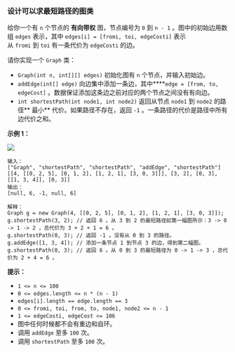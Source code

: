 ### 设计可以求最短路径的图类 ###
给你一个有 `n` 个节点的 **有向带权** 图，节点编号为 `0` 到 `n - 1` 。图中的初始边用数组 `edges` 表示，其中 `edges[i] = [fromi, toi, edgeCosti]` 表示从 `fromi` 到 `toi` 有一条代价为 `edgeCosti` 的边。

请你实现一个 `Graph` 类：

* `Graph(int n, int[][] edges)` 初始化图有 `n` 个节点，并输入初始边。
* `addEdge(int[] edge)` 向边集中添加一条边，其中****`edge = [from, to, edgeCost]` 。数据保证添加这条边之前对应的两个节点之间没有有向边。
* `int shortestPath(int node1, int node2)` 返回从节点 `node1` 到 `node2` 的路径** 最小** 代价。如果路径不存在，返回 `-1` 。一条路径的代价是路径中所有边代价之和。


**示例 1：**

![](https://assets.leetcode.com/uploads/2023/01/11/graph3drawio-2.png)

```
输入：
["Graph", "shortestPath", "shortestPath", "addEdge", "shortestPath"]
[[4, [[0, 2, 5], [0, 1, 2], [1, 2, 1], [3, 0, 3]]], [3, 2], [0, 3], [[1, 3, 4]], [0, 3]]
输出：
[null, 6, -1, null, 6]

解释：
Graph g = new Graph(4, [[0, 2, 5], [0, 1, 2], [1, 2, 1], [3, 0, 3]]);
g.shortestPath(3, 2); // 返回 6 。从 3 到 2 的最短路径如第一幅图所示：3 -> 0 -> 1 -> 2 ，总代价为 3 + 2 + 1 = 6 。
g.shortestPath(0, 3); // 返回 -1 。没有从 0 到 3 的路径。
g.addEdge([1, 3, 4]); // 添加一条节点 1 到节点 3 的边，得到第二幅图。
g.shortestPath(0, 3); // 返回 6 。从 0 到 3 的最短路径为 0 -> 1 -> 3 ，总代价为 2 + 4 = 6 。
```



**提示：**

* `1 <= n <= 100`
* `0 <= edges.length <= n * (n - 1)`
* `edges[i].length == edge.length == 3`
* `0 <= fromi, toi, from, to, node1, node2 <= n - 1`
* `1 <= edgeCosti, edgeCost <= 106`
* 图中任何时候都不会有重边和自环。
* 调用 `addEdge` 至多 `100` 次。
* 调用 `shortestPath` 至多 `100` 次。

